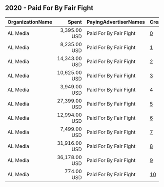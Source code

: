 ## 2020 - Paid For By Fair Fight 
|OrganizationName|Spent|PayingAdvertiserNames|CreativeUrls|Impressions|Genders|AgeBrackets|CountryCodes|BillingAddresses|CandidateBallotInformation|
|:---|---:|:---|:---|---:|:---|:---|:---|:---|:---|
|AL Media|3,395.00 USD|Paid For By Fair Fight|[0](https://www.snap.com/political-ads/asset/e9fcecbd823c1e97c2ed8908c4782fa3476bafd8976e9bcf3a9d9eb7a60aeef2?mediaType=mp4)|505,141||18+|united states|"222 W. Ontario,Chicago,60654,US"||
|AL Media|8,235.00 USD|Paid For By Fair Fight|[1](https://www.snap.com/political-ads/asset/833f2e8d876d1041e58a58823d12fbe5286af24222e419785f790470ca5e51ea?mediaType=jpg)|971,694||18+|united states|"222 W. Ontario,Chicago,60654,US"||
|AL Media|14,343.00 USD|Paid For By Fair Fight|[2](https://www.snap.com/political-ads/asset/190667e7a4d9b8c9a7887935f9e6f53ec66c8c33c82f16cbab8d07c5b72b7ab3?mediaType=jpg)|1,813,559||18+|united states|"222 W. Ontario,Chicago,60654,US"||
|AL Media|10,625.00 USD|Paid For By Fair Fight|[3](https://www.snap.com/political-ads/asset/319f0cecd6f58343025b6e3ccadf1438e87a076076f7f30c3effa4ad66805c09?mediaType=mp4)|1,741,634||18+|united states|"222 W. Ontario,Chicago,60654,US"||
|AL Media|3,949.00 USD|Paid For By Fair Fight|[4](https://www.snap.com/political-ads/asset/8f2d324ab9d78d9e29c93c1ec3658efe6026bdd2b0da500ff6d778a7dfa66d3a?mediaType=mp4)|867,137||18+|united states|"222 W. Ontario,Chicago,60654,US"||
|AL Media|27,399.00 USD|Paid For By Fair Fight|[5](https://www.snap.com/political-ads/asset/f8f64a5cf0aa42159c438ca6d9a46149125dd0067aa03a8aab38e0204c853b14?mediaType=mp4)|3,620,535||18+|united states|"222 W. Ontario,Chicago,60654,US"||
|AL Media|12,994.00 USD|Paid For By Fair Fight|[6](https://www.snap.com/political-ads/asset/20550254688e79de38d7f9e183f7236671fd062ba84738b2b0c16011b84fb934?mediaType=mp4)|2,508,830||18+|united states|"222 W. Ontario,Chicago,60654,US"||
|AL Media|7,499.00 USD|Paid For By Fair Fight|[7](https://www.snap.com/political-ads/asset/e865c9fd6199dee94a8e02d02060bcec4e67cd102d2d39108558da2a6bead69a?mediaType=mp4)|667,276||18+|united states|"222 W. Ontario,Chicago,60654,US"||
|AL Media|31,916.00 USD|Paid For By Fair Fight|[8](https://www.snap.com/political-ads/asset/e1fa7b6ebe6303cf1d7326afc2b007e48a96c57e2b46c737c06c6404632e37ab?mediaType=jpg)|2,870,276||18+|united states|"222 W. Ontario,Chicago,60654,US"||
|AL Media|36,178.00 USD|Paid For By Fair Fight|[9](https://www.snap.com/political-ads/asset/4bba8eb30d933cfda4d0d10e76e99f346053a4f32a76cc0de89a3665739e7f68?mediaType=mp4)|3,712,049||18+|united states|"222 W. Ontario,Chicago,60654,US"||
|AL Media|774.00 USD|Paid For By Fair Fight|[10](https://www.snap.com/political-ads/asset/14e619d1d23043ff8b4002c8d50fd79fdec3da422d364b0c2a66e2586f972214?mediaType=jpg)|65,663||18+|united states|"222 W. Ontario,Chicago,60654,US"||
